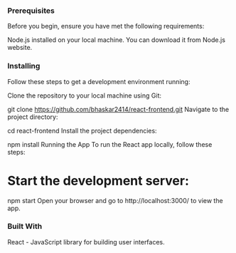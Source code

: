 ### Prerequisites

Before you begin, ensure you have met the following requirements:

Node.js installed on your local machine. You can download it from Node.js website.

### Installing

Follow these steps to get a development environment running:

Clone the repository to your local machine using Git:

git clone https://github.com/bhaskar2414/react-frontend.git
Navigate to the project directory:

cd react-frontend
Install the project dependencies:

npm install
Running the App
To run the React app locally, follow these steps:

# Start the development server:

npm start
Open your browser and go to http://localhost:3000/ to view the app.

### Built With

React - JavaScript library for building user interfaces.
